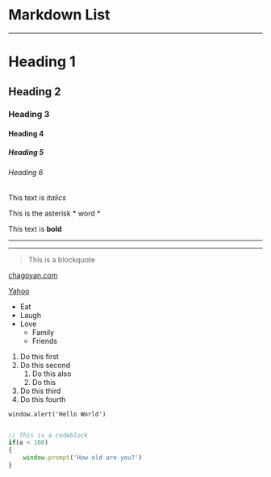 # Markdown List
---


<!-- Headings -->
# Heading 1
## Heading 2
### Heading 3
#### Heading 4
##### Heading 5
###### Heading 6

<!-- emphasis -->
This text is *italics*

This is the asterisk \* word \*
<!-- strong -->
This text is **bold**

<!-- horizontal rule -->
---
___

<!-- blockquote -->
> This is a blockquote

<!-- links -->
[chagoyan.com](https://chagoyan.com/)

<!-- Link with Title -->
[Yahoo](https://yahoo.com/ "Go to Yahoo!")

<!-- lists -->
<!-- Non ordered - Bullets -->
* Eat
* Laugh
* Love
    * Family
    * Friends

<!-- Ordered - Numbered -->
1. Do this first
1. Do this second
    1. Do this also
    1. Do this
1. Do this third
1. Do this fourth

<!-- code block -->
`window.alert('Hello World')`

```javascript

// This is a codeblock
if(a < 100)
{
    window.prompt('How old are you?')
}

```